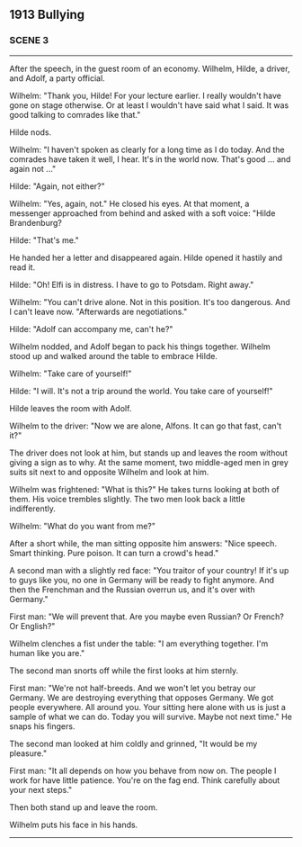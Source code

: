 
## **1913** Bullying

### SCENE 3
____
After the speech, in the guest room of an economy.
Wilhelm, Hilde, a driver, and Adolf, a party official.

Wilhelm: "Thank you, Hilde! For your lecture earlier.
I really wouldn't have gone on stage otherwise.
Or at least I wouldn't have said what I said.
It was good talking to comrades like that."

Hilde nods.

Wilhelm: "I haven't spoken as clearly for a long time as I do today.
And the comrades have taken it well, I hear.
It's in the world now.
That's good ... and again not ..."

Hilde: "Again, not either?"

Wilhelm: "Yes, again, not." He closed his eyes.
At that moment, a messenger approached from behind and asked with a soft voice: "Hilde Brandenburg?

Hilde: "That's me."

He handed her a letter and disappeared again.
Hilde opened it hastily and read it.

Hilde: "Oh! Elfi is in distress.
I have to go to Potsdam.
Right away."

Wilhelm: "You can't drive alone.
Not in this position.
It's too dangerous.
And I can't leave now.
"Afterwards are negotiations."

Hilde: "Adolf can accompany me, can't he?"

Wilhelm nodded, and Adolf began to pack his things together.
Wilhelm stood up and walked around the table to embrace Hilde.

Wilhelm: "Take care of yourself!"

Hilde: "I will.
It's not a trip around the world.
You take care of yourself!"

Hilde leaves the room with Adolf.

Wilhelm to the driver: "Now we are alone, Alfons.
It can go that fast, can't it?"

The driver does not look at him, but stands up and leaves the room without giving a sign as to why.
At the same moment, two middle-aged men in grey suits sit next to and opposite Wilhelm and look at him.

Wilhelm was frightened: "What is this?" He takes turns looking at both of them.
His voice trembles slightly.
The two men look back a little indifferently.

Wilhelm: "What do you want from me?"

After a short while, the man sitting opposite him answers: "Nice speech.
Smart thinking.
Pure poison.
It can turn a crowd's head."

A second man with a slightly red face: "You traitor of your country! If it's up to guys like you, no one in Germany will be ready to fight anymore.
And then the Frenchman and the Russian overrun us, and it's over with Germany."

First man: "We will prevent that.
Are you maybe even Russian? Or French? Or English?"

Wilhelm clenches a fist under the table: "I am everything together.
I'm human like you are."

The second man snorts off while the first looks at him sternly.

First man: "We're not half-breeds.
And we won't let you betray our Germany.
We are destroying everything that opposes Germany.
We got people everywhere.
All around you.
Your sitting here alone with us is just a sample of what we can do.
Today you will survive.
Maybe not next time."
He snaps his fingers.

The second man looked at him coldly and grinned, "It would be my pleasure."

First man: "It all depends on how you behave from now on.
The people I work for have little patience.
You're on the fag end.
Think carefully about your next steps."

Then both stand up and leave the room.

Wilhelm puts his face in his hands.
____

